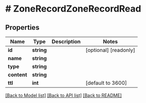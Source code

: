 # # ZoneRecordZoneRecordRead

## Properties

Name | Type | Description | Notes
------------ | ------------- | ------------- | -------------
**id** | **string** |  | [optional] [readonly]
**name** | **string** |  |
**type** | **string** |  |
**content** | **string** |  |
**ttl** | **int** |  | [default to 3600]

[[Back to Model list]](../../README.md#models) [[Back to API list]](../../README.md#endpoints) [[Back to README]](../../README.md)
